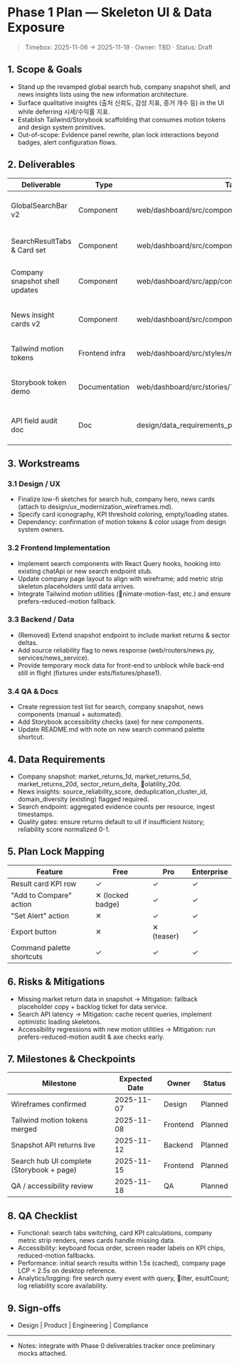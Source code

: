 ﻿# Phase 1 Plan — Skeleton UI & Data Exposure

> Timebox: 2025-11-06 → 2025-11-19 · Owner: TBD · Status: Draft

## 1. Scope & Goals
- Stand up the revamped global search hub, company snapshot shell, and news insights lists using the new information architecture.
- Surface qualitative insights (출처 신뢰도, 감성 지표, 증거 개수 등) in the UI while deferring 시세/수익률 지표.
- Establish Tailwind/Storybook scaffolding that consumes motion tokens and design system primitives.
- Out-of-scope: Evidence panel rewrite, plan lock interactions beyond badges, alert configuration flows.

## 2. Deliverables
| Deliverable | Type | Target Path | Notes |
| --- | --- | --- | --- |
| GlobalSearchBar v2 | Component | web/dashboard/src/components/search/GlobalSearchBar.tsx | Command palette shortcut, autocomplete, filter pills |
| SearchResultTabs & Card set | Component | web/dashboard/src/components/search/SearchResults.tsx | Tabbed results with 메타 태그/잠금 뱃지 |
| Company snapshot shell updates | Component | web/dashboard/src/app/company/[ticker]/page.tsx | Hero panel, metric strip, placeholder timeline slot |
| News insight cards v2 | Component | web/dashboard/src/components/company/NewsSignalCards.tsx | Display avg sentiment, domains, top topics |
| Tailwind motion tokens | Frontend infra | web/dashboard/src/styles/motion.css & Tailwind config | Map motion_fast etc. to utility classes |
| Storybook token demo | Documentation | web/dashboard/src/stories/TokenPreview.stories.tsx | Show motion tokens + color/typography pairing |
| API field audit doc | Doc | design/data_requirements_phase1.md | Confirm availability of returns, sector deltas, reliability |

## 3. Workstreams
### 3.1 Design / UX
- Finalize low-fi sketches for search hub, company hero, news cards (attach to design/ux_modernization_wireframes.md).
- Specify card iconography, KPI threshold coloring, empty/loading states.
- Dependency: confirmation of motion tokens & color usage from design system owners.

### 3.2 Frontend Implementation
- Implement search components with React Query hooks, hooking into existing chatApi or new search endpoint stub.
- Update company page layout to align with wireframe; add metric strip skeleton placeholders until data arrives.
- Integrate Tailwind motion utilities (nimate-motion-fast, etc.) and ensure prefers-reduced-motion fallback.

### 3.3 Backend / Data
- (Removed) Extend snapshot endpoint to include market returns & sector deltas.
- Add source reliability flag to news response (web/routers/news.py, services/news_service).
- Provide temporary mock data for front-end to unblock while back-end still in flight (fixtures under 	ests/fixtures/phase1).

### 3.4 QA & Docs
- Create regression test list for search, company snapshot, news components (manual + automated).
- Add Storybook accessibility checks (axe) for new components.
- Update README.md with note on new search command palette shortcut.

## 4. Data Requirements
- Company snapshot: market_returns_1d, market_returns_5d, market_returns_20d, sector_return_delta, olatility_20d.
- News insights: source_reliability_score, deduplication_cluster_id, domain_diversity (existing) flagged required.
- Search endpoint: aggregated evidence counts per resource, ingest timestamps.
- Quality gates: ensure returns default to 
ull if insufficient history; reliability score normalized 0-1.

## 5. Plan Lock Mapping
| Feature | Free | Pro | Enterprise |
| --- | --- | --- | --- |
| Result card KPI row | ✓ | ✓ | ✓ |
| "Add to Compare" action | ✕ (locked badge) | ✓ | ✓ |
| "Set Alert" action | ✕ | ✓ | ✓ |
| Export button | ✕ | ✕ (teaser) | ✓ |
| Command palette shortcuts | ✓ | ✓ | ✓ |

## 6. Risks & Mitigations
- Missing market return data in snapshot → Mitigation: fallback placeholder copy + backlog ticket for data service.
- Search API latency → Mitigation: cache recent queries, implement optimistic loading skeletons.
- Accessibility regressions with new motion utilities → Mitigation: run prefers-reduced-motion audit & axe checks early.

## 7. Milestones & Checkpoints
| Milestone | Expected Date | Owner | Status |
| --- | --- | --- | --- |
| Wireframes confirmed | 2025-11-07 | Design | Planned |
| Tailwind motion tokens merged | 2025-11-08 | Frontend | Planned |
| Snapshot API returns live | 2025-11-12 | Backend | Planned |
| Search hub UI complete (Storybook + page) | 2025-11-15 | Frontend | Planned |
| QA / accessibility review | 2025-11-18 | QA | Planned |

## 8. QA Checklist
- Functional: search tabs switching, card KPI calculations, company metric strip renders, news cards handle missing data.
- Accessibility: keyboard focus order, screen reader labels on KPI chips, reduced-motion fallbacks.
- Performance: initial search results within 1.5s (cached), company page LCP < 2.5s on desktop reference.
- Analytics/logging: fire search query event with query, ilter, esultCount; log reliability score availability.

## 9. Sign-offs
- Design | Product | Engineering | Compliance

---
- Notes: integrate with Phase 0 deliverables tracker once preliminary mocks attached.
